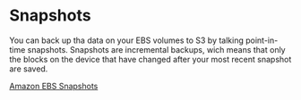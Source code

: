 # Snapshots  

You can back up tha data on your EBS volumes to S3 by talking point-in-time snapshots. Snapshots are incremental backups, wich means that only the blocks on the device that have changed after your most recent snapshot are saved.  

[Amazon EBS Snapshots](https://docs.aws.amazon.com/AWSEC2/latest/UserGuide/EBSSnapshots.html)
